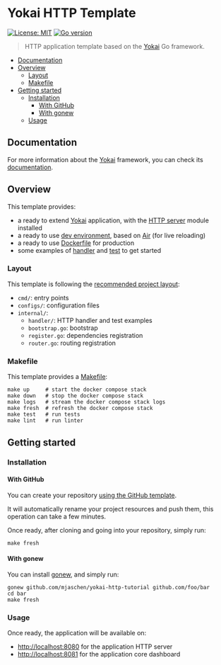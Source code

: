 # Yokai HTTP Template

[![License: MIT](https://img.shields.io/badge/License-MIT-blue.svg)](https://opensource.org/licenses/MIT)
[![Go version](https://img.shields.io/badge/Go-1.22-blue)](https://go.dev/)

> HTTP application template based on the [Yokai](https://github.com/ankorstore/yokai) Go framework.

<!-- TOC -->
* [Documentation](#documentation)
* [Overview](#overview)
  * [Layout](#layout)
  * [Makefile](#makefile)
* [Getting started](#getting-started)
  * [Installation](#installation)
    * [With GitHub](#with-github)
    * [With gonew](#with-gonew)
  * [Usage](#usage)
<!-- TOC -->

## Documentation

For more information about the [Yokai](https://github.com/ankorstore/yokai) framework, you can check its [documentation](https://ankorstore.github.io/yokai).

## Overview

This template provides:

- a ready to extend [Yokai](https://github.com/ankorstore/yokai) application, with the [HTTP server](https://ankorstore.github.io/yokai/modules/fxhttpserver/) module installed
- a ready to use [dev environment](docker-compose.yaml), based on [Air](https://github.com/cosmtrek/air) (for live reloading)
- a ready to use [Dockerfile](Dockerfile) for production
- some examples of [handler](internal/handler/example.go) and [test](internal/handler/example_test.go) to get started

### Layout

This template is following the [recommended project layout](https://go.dev/doc/modules/layout#server-project):

- `cmd/`: entry points
- `configs/`: configuration files
- `internal/`:
  - `handler/`: HTTP handler and test examples
  - `bootstrap.go`: bootstrap
  - `register.go`: dependencies registration
  - `router.go`: routing registration

### Makefile

This template provides a [Makefile](Makefile):

```
make up     # start the docker compose stack
make down   # stop the docker compose stack
make logs   # stream the docker compose stack logs
make fresh  # refresh the docker compose stack
make test   # run tests
make lint   # run linter
```

## Getting started

### Installation

#### With GitHub

You can create your repository [using the GitHub template](https://github.com/new?template_name=yokai-http-template&template_owner=ankorstore).

It will automatically rename your project resources and push them, this operation can take a few minutes.

Once ready, after cloning and going into your repository, simply run:

```shell
make fresh
```

#### With gonew

You can install [gonew](https://go.dev/blog/gonew), and simply run:

```shell
gonew github.com/mjaschen/yokai-http-tutorial github.com/foo/bar
cd bar
make fresh
```

### Usage

Once ready, the application will be available on:
- [http://localhost:8080](http://localhost:8080) for the application HTTP server
- [http://localhost:8081](http://localhost:8081) for the application core dashboard

